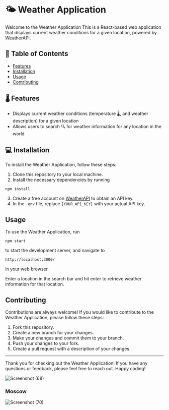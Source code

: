 # 🌤️ Weather Application

Welcome to the Weather Application This is a React-based web application that displays current weather conditions for a given location, powered by WeatherAPI.

## 📜 Table of Contents

- [Features](#features)
- [Installation](#installation)
- [Usage](#usage)
- [Contributing](#contributing)


## 🌡️ Features

- Displays current weather conditions (temperature 🌡️, and weather description) for a given location 
- Allows users to search 🔍 for weather information for any location in the world

## 💻 Installation

To install the Weather Application, follow these steps:

1. Clone this repository to your local machine.
2. Install the necessary dependencies by running 
```
npm install
```
3. Create a free account on [WeatherAPI](https://www.weatherapi.com/) to obtain an API key.
4. In the `.env` file, replace `[YOUR_API_KEY]` with your actual API key.

## Usage

To use the Weather Application, run 
```
npm start
``` 
to start the development server, and navigate to 
```
http://localhost:3000/
``` 
in your web browser. 

Enter a location in the search bar and hit enter to retrieve weather information for that location.

## Contributing

Contributions are always welcome! If you would like to contribute to the Weather Application, please follow these steps:

1. Fork this repository.
2. Create a new branch for your changes.
3. Make your changes and commit them to your branch.
4. Push your changes to your fork.
5. Create a pull request with a description of your changes.

---

Thank you for checking out the Weather Application! If you have any questions or feedback, please feel free to reach out. Happy coding! 

![Screenshot (68)](https://user-images.githubusercontent.com/68820649/178000250-5aee7379-0d83-478e-a793-e303e74f2b60.png)

### Moscow

![Screenshot (70)](https://user-images.githubusercontent.com/68820649/178000438-76fd34ca-e5c4-4fbf-ab34-e7ccec1b874d.png)

